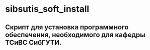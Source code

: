 # sibsutis_soft_install
## Скрипт для установка программного обеспечения, необходимого для кафедры ТСиВС СибГУТИ.
